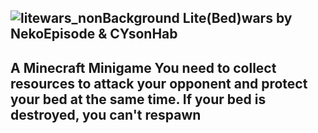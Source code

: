 ![litewars_nonBackground](https://github.com/user-attachments/assets/32ce0fde-9724-4eb1-bbc0-9d8761442f87)
Lite(Bed)wars by NekoEpisode & CYsonHab
------------
A Minecraft Minigame
You need to collect resources to attack your opponent and protect your bed at the same time. If your bed is destroyed, you can't respawn
------------